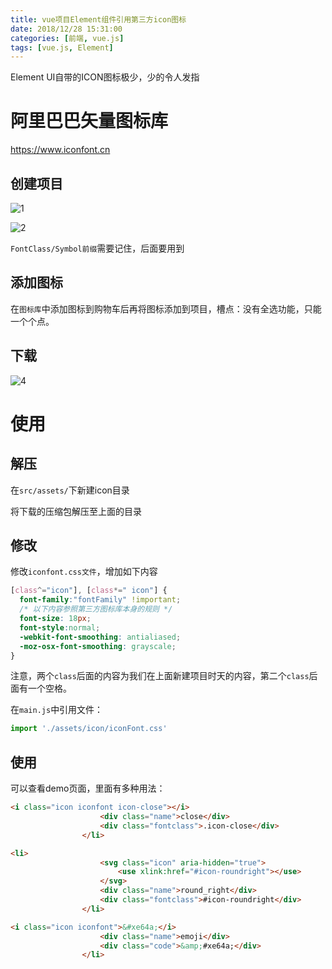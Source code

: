 ```yaml
---
title: vue项目Element组件引用第三方icon图标
date: 2018/12/28 15:31:00
categories: [前端, vue.js]
tags: [vue.js, Element]
---
```


Element UI自带的ICON图标极少，少的令人发指

<!-- more -->

# 阿里巴巴矢量图标库

https://www.iconfont.cn

## 创建项目

![1](http://img.qizhenjun.com/QQ%E6%88%AA%E5%9B%BE20181228153541.png)



![2](http://img.qizhenjun.com/QQ%E6%88%AA%E5%9B%BE20181228153711.png)

`FontClass/Symbol前缀`需要记住，后面要用到

## 添加图标

在`图标库`中添加图标到购物车后再将图标添加到项目，槽点：没有全选功能，只能一个个点。

## 下载

![4](http://img.qizhenjun.com/QQ%E6%88%AA%E5%9B%BE20181228154055.png)

# 使用

## 解压

在`src/assets/`下新建icon目录

将下载的压缩包解压至上面的目录

## 修改

修改`iconfont.css文件`，增加如下内容

```css
[class^="icon"], [class*=" icon"] {
  font-family:"fontFamily" !important;
  /* 以下内容参照第三方图标库本身的规则 */
  font-size: 18px;
  font-style:normal;
  -webkit-font-smoothing: antialiased;
  -moz-osx-font-smoothing: grayscale;
}
```

注意，两个`class`后面的内容为我们在上面新建项目时天的内容，第二个`class`后面有一个空格。

在`main.js`中引用文件：

```js
import './assets/icon/iconFont.css'
```

## 使用

可以查看demo页面，里面有多种用法：

```html
<i class="icon iconfont icon-close"></i>
                    <div class="name">close</div>
                    <div class="fontclass">.icon-close</div>
                </li>
```

```html
<li>
                    <svg class="icon" aria-hidden="true">
                        <use xlink:href="#icon-roundright"></use>
                    </svg>
                    <div class="name">round_right</div>
                    <div class="fontclass">#icon-roundright</div>
                </li>
```

```html
<i class="icon iconfont">&#xe64a;</i>
                    <div class="name">emoji</div>
                    <div class="code">&amp;#xe64a;</div>
                </li>
```


